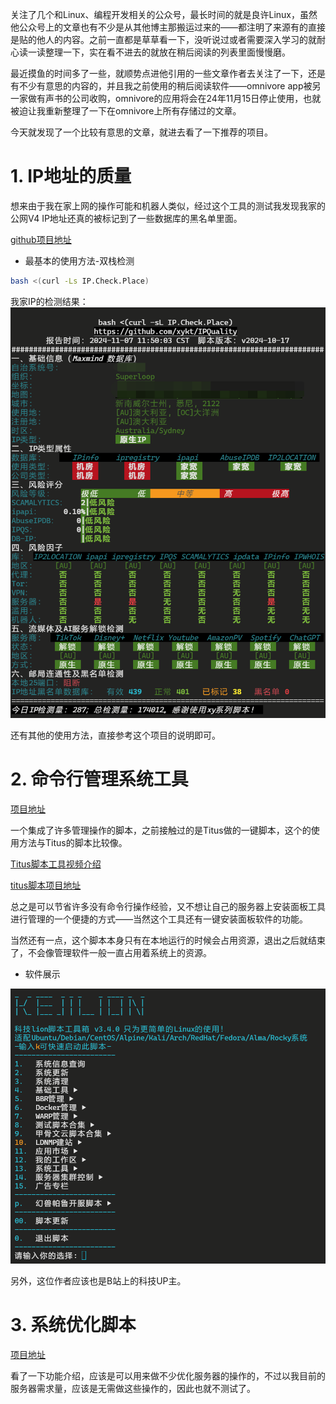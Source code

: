 关注了几个和Linux、编程开发相关的公众号，最长时间的就是良许Linux，虽然他公众号上的文章也有不少是从其他博主那搬运过来的——都注明了来源有的直接是贴的他人的内容。之前一直都是草草看一下，没听说过或者需要深入学习的就耐心读一读整理一下，实在看不进去的就放在稍后阅读的列表里面慢慢磨。

最近摸鱼的时间多了一些，就顺势点进他引用的一些文章作者去关注了一下，还是有不少有意思的内容的，并且我之前使用的稍后阅读软件——omnivore app被另一家做有声书的公司收购，omnivore的应用将会在24年11月15日停止使用，也就被迫让我重新整理了一下在omnivore上所有存储过的文章。

今天就发现了一个比较有意思的文章，就进去看了一下推荐的项目。

# 1. IP地址的质量

想来由于我在家上网的操作可能和机器人类似，经过这个工具的测试我发现我家的公网V4 IP地址还真的被标记到了一些数据库的黑名单里面。

[github项目地址](https://github.com/xykt/IPQuality)

- 最基本的使用方法-双栈检测

```bash
bash <(curl -Ls IP.Check.Place)
```

我家IP的检测结果：
![IP结果](https://raw.githubusercontent.com/vannear/olikonimgbed/main/20241107150201.png)

还有其他的使用方法，直接参考这个项目的说明即可。

# 2. 命令行管理系统工具

[项目地址](https://github.com/kejilion/sh)

一个集成了许多管理操作的脚本，之前接触过的是Titus做的一键脚本，这个的使用方法与Titus的脚本比较像。

[Titus脚本工具视频介绍](https://www.youtube.com/watch?v=Zt0HnIMbzZQ)

[titus脚本项目地址](https://github.com/ChrisTitusTech/linutil)

总之是可以节省许多没有命令行操作经验，又不想让自己的服务器上安装面板工具进行管理的一个便捷的方式——当然这个工具还有一键安装面板软件的功能。

当然还有一点，这个脚本本身只有在本地运行的时候会占用资源，退出之后就结束了，不会像管理软件一般一直占用着系统上的资源。

- 软件展示

![kejilion](https://raw.githubusercontent.com/vannear/olikonimgbed/main/20241107150953.png)

另外，这位作者应该也是B站上的科技UP主。

# 3. 系统优化脚本

[项目地址](https://github.com/jerry048/Tune)

看了一下功能介绍，应该是可以用来做不少优化服务器的操作的，不过以我目前的服务器需求量，应该是无需做这些操作的，因此也就不测试了。
